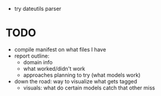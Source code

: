 - try dateutils parser

# TODO
- compile manifest on what files I have
- report outline:
    + domain info
    + what worked/didn't work
    + approaches planning to try (what models work)
- down the road: way to visualize what gets tagged
    + visuals: what do certain models catch that other miss
